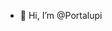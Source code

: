 - 👋 Hi, I’m @Portalupi




<!---
Portalupi/Portalupi is a ✨ special ✨ repository because its `README.md` (this file) appears on your GitHub profile.
You can click the Preview link to take a look at your changes.
--->
